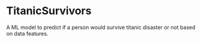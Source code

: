 # TitanicSurvivors
A ML model to predict if a person would survive titanic disaster or not based on data features.
